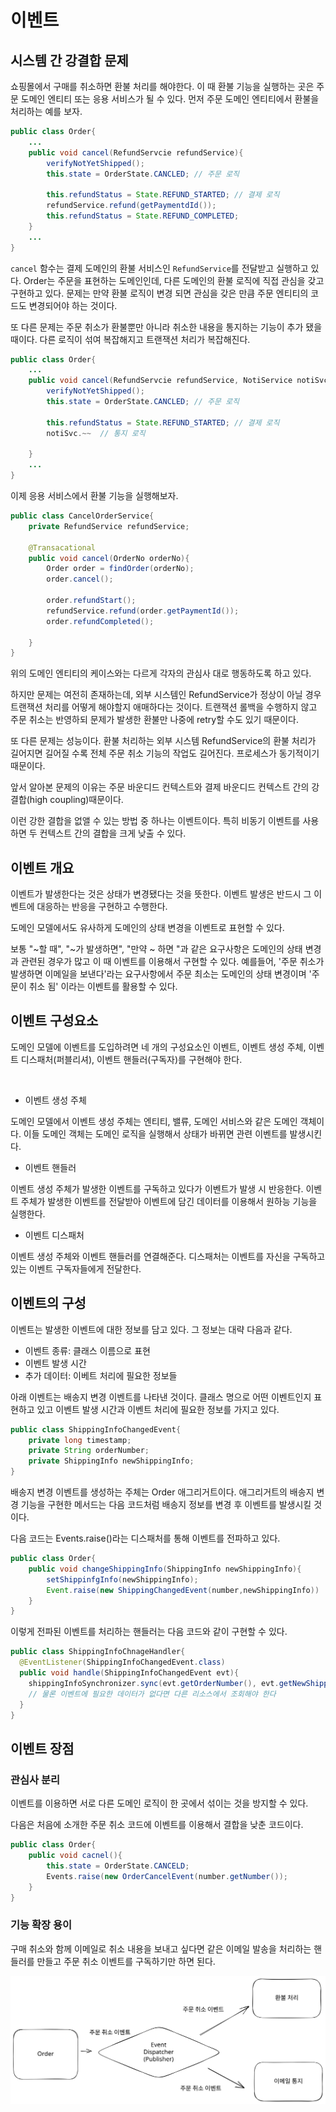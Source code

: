 # 이벤트

## 시스템 간 강결합 문제

쇼핑몰에서 구매를 취소하면 환불 처리를 해야한다. 이 때 환불 기능을 실행하는 곳은 주문 도메인 엔티티 또는 응용 서비스가 될 수 있다. 먼저 주문 도메인 엔티티에서 환불을 처리하는 예를 보자.

```java
public class Order{
    ... 
    public void cancel(RefundServcie refundService){
        verifyNotYetShipped();
        this.state = OrderState.CANCLED; // 주문 로직
        
        this.refundStatus = State.REFUND_STARTED; // 결제 로직 
        refundService.refund(getPaymentdId());    
        this.refundStatus = State.REFUND_COMPLETED;
    }
    ...
}
```

`cancel` 함수는 결제 도메인의 환불 서비스인 `RefundService`를 전달받고 실행하고 있다. Order는 주문을 표현하는 도메인인데, 다른 도메인의 환불 로직에 직접 관심을 갖고 구현하고 있다. 문제는 만약 환불 로직이 변경 되면 관심을 갖은 만큼 주문 엔티티의 코드도 변경되어야 하는 것이다.&#x20;

또 다른 문제는 주문 취소가 환불뿐만 아니라 취소한 내용을 통지하는 기능이 추가 됐을 때이다. 다른 로직이 섞여 복잡해지고 트랜잭션 처리가 복잡해진다.&#x20;

```java
public class Order{
    ... 
    public void cancel(RefundServcie refundService, NotiService notiSvc){
        verifyNotYetShipped();
        this.state = OrderState.CANCLED; // 주문 로직
        
        this.refundStatus = State.REFUND_STARTED; // 결제 로직 
        notiSvc.~~  // 통지 로직
            
    }
    ...
}
```



이제 응용 서비스에서 환불 기능을 실행해보자.

```java
public class CancelOrderService{
    private RefundService refundService;
    
    @Transacational
    public void cancel(OrderNo orderNo){
        Order order = findOrder(orderNo);
        order.cancel();
        
        order.refundStart();
        refundService.refund(order.getPaymentId());
        order.refundCompleted();
    
    }
}
```

위의 도메인 엔티티의 케이스와는 다르게 각자의 관심사 대로 행동하도록 하고 있다.&#x20;

하지만 문제는 여전히 존재하는데, 외부 시스템인 RefundService가 정상이 아닐 경우 트랜잭션 처리를 어떻게 해야할지 애매하다는 것이다. 트랜잭션 롤백을 수행하지 않고 주문 취소는 반영하되 문제가 발생한 환불만 나중에 retry할 수도 있기 때문이다.&#x20;

또 다른 문제는 성능이다. 환불 처리하는 외부 시스템 RefundService의 환불 처리가 길어지면 길어질 수록 전체 주문 취소 기능의 작업도 길어진다. 프로세스가 동기적이기 때문이다.&#x20;



앞서 알아본 문제의 이유는 주문 바운디드 컨텍스트와 결제 바운디드 컨텍스트 간의 강결합(high coupling)때문이다.

이런 강한 결합을 없앨 수 있는 방법 중 하나는 이벤트이다. 특히 비동기 이벤트를 사용하면 두 컨텍스트 간의 결합을 크게 낮출 수 있다.



## 이벤트 개요&#x20;

이벤트가 발생한다는 것은 상태가 변경됐다는 것을 뜻한다. 이벤트 발생은 반드시 그 이벤트에 대응하는 반응을 구현하고 수행한다.&#x20;

도메인 모델에서도 유사하게 도메인의 상태 변경을 이벤트로 표현할 수 있다.&#x20;

보통 "\~할 때", "\~가 발생하면", "만약 \~ 하면 "과 같은 요구사항은 도메인의 상태 변경과 관련된 경우가 많고 이 때 이벤트를 이용해서 구현할 수 있다. 예를들어, '주문 취소가 발생하면 이메일을 보낸다'라는 요구사항에서 주문 최소는 도메인의 상태 변경이며 '주문이 취소 됨' 이라는 이벤트를 활용할 수 있다.



## 이벤트 구성요소&#x20;

도메인 모델에 이벤트를 도입하려면 네 개의 구성요소인 이벤트, 이벤트 생성 주체, 이벤트 디스패처(퍼블리셔), 이벤트 핸들러(구독자)를 구현해야 한다.

<figure><img src="../../../../.gitbook/assets/스크린샷 2023-02-15 오후 12.11.28.png" alt=""><figcaption></figcaption></figure>

* 이벤트 생성 주체&#x20;

도메인 모델에서 이벤트 생성 주체는 엔티티, 밸류, 도메인 서비스와 같은 도메인 객체이다. 이들 도메인 객체는 도메인 로직을 실행해서 상태가 바뀌면 관련 이벤트를 발생시킨다.&#x20;

* 이벤트 핸들러&#x20;

이벤트 생성 주체가 발생한 이벤트를 구독하고 있다가 이벤트가 발생 시 반응한다. 이벤트 주체가 발생한 이벤트를 전달받아 이벤트에 담긴 데이터를 이용해서 원하능 기능을 실행한다.

* 이벤트 디스패처

이벤트 생성 주체와 이벤트 핸들러를 연결해준다. 디스패처는 이벤트를 자신을 구독하고 있는 이벤트 구독자들에게 전달한다.&#x20;



## 이벤트의 구성&#x20;

이벤트는 발생한 이벤트에 대한 정보를 담고 있다. 그 정보는 대략 다음과 같다.

* 이벤트 종류: 클래스 이름으로 표현&#x20;
* 이벤트 발생 시간
* 추가 데이터: 이베트 처리에 필요한 정보들

아래 이벤트는 배송지 변경 이벤트를 나타낸 것이다. 클래스 명으로 어떤 이벤트인지 표현하고 있고 이벤트 발생 시간과 이벤트 처리에 필요한 정보를 가지고 있다.

```java
public class ShippingInfoChangedEvent{ 
    private long timestamp;
    private String orderNumber;
    private ShippingInfo newShippingInfo;
}
```



배송지 변경 이벤트를 생성하는 주체는 Order 애그리거트이다. 애그리거트의 배송지 변경 기능을 구현한 메서드는 다음 코드처럼 배송지 정보를 변경 후 이벤트를 발생시킬 것이다.

다음 코드는 Events.raise()라는 디스패처를 통해 이벤트를 전파하고 있다.&#x20;

```java
public class Order{
    public void changeShippingInfo(ShippingInfo newShippingInfo){
        setShippinfgInfo(newShippingInfo);
        Event.raise(new ShippingChangedEvent(number,newShippingInfo))
    }
}
```



이렇게 전파된 이벤트를 처리하는 핸들러는 다음 코드와 같이 구현할 수 있다.

```java
public class ShippingInfoChnageHandler{
  @EventListener(ShippingInfoChangedEvent.class)
  public void handle(ShippingInfoChangedEvent evt){
    shippingInfoSynchronizer.sync(evt.getOrderNumber(), evt.getNewShippingInfo());
    // 물론 이벤트에 필요한 데이터가 없다면 다른 리소스에서 조회해야 한다
  }
}

```



## 이벤트 장점

### 관심사 분리&#x20;

이벤트를 이용하면 서로 다른 도메인 로직이 한 곳에서 섞이는 것을 방지할 수 있다.

다음은 처음에 소개한 주문 취소 코드에 이벤트를 이용해서 결합을 낮춘 코드이다.

```java
public class Order{
    public void cacnel(){
        this.state = OrderState.CANCELD;
        Events.raise(new OrderCancelEvent(number.getNumber());
    }
}
```

### 기능 확장 용이

구매 취소와 함께 이메일로 취소 내용을 보내고 싶다면 같은 이메일 발송을 처리하는 핸들러를 만들고 주문 취소 이벤트를 구독하기만 하면 된다.&#x20;



<img src="../../../../.gitbook/assets/file.excalidraw (4).svg" alt="" class="gitbook-drawing">

